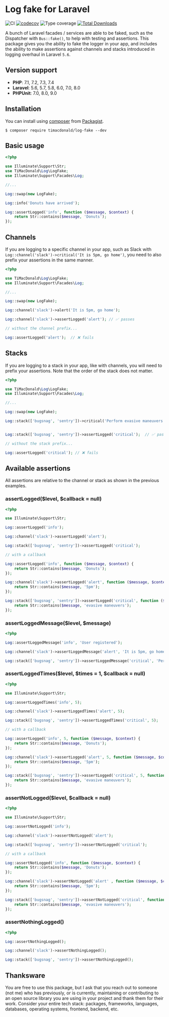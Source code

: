 # Log fake for Laravel

![CI](https://github.com/timacdonald/log-fake/workflows/CI/badge.svg) [![codecov](https://codecov.io/gh/timacdonald/log-fake/branch/master/graph/badge.svg)](https://codecov.io/gh/timacdonald/log-fake) ![Type coverage](https://shepherd.dev/github/timacdonald/log-fake/coverage.svg) [![Total Downloads](https://poser.pugx.org/timacdonald/log-fake/downloads)](https://packagist.org/packages/timacdonald/log-fake)

A bunch of Laravel facades / services are able to be faked, such as the Dispatcher with `Bus::fake()`, to help with testing and assertions. This package gives you the ability to fake the logger in your app, and includes the ability to make assertions against channels and stacks introduced in logging overhaul in Laravel `5.6`.

## Version support

- **PHP**: 7.1, 7.2, 7.3, 7.4
- **Laravel**: 5.6, 5.7, 5.8, 6.0, 7.0, 8.0
- **PHPUnit**: 7.0, 8.0, 9.0

## Installation

You can install using [composer](https://getcomposer.org/) from [Packagist](https://packagist.org/packages/timacdonald/log-fake).

```
$ composer require timacdonald/log-fake --dev
```

## Basic usage

```php
<?php

use Illuminate\Support\Str;
use TiMacDonald\Log\LogFake;
use Illuminate\Support\Facades\Log;

//...

Log::swap(new LogFake);

Log::info('Donuts have arrived');

Log::assertLogged('info', function ($message, $context) {
    return Str::contains($message, 'Donuts');
});
```

## Channels

If you are logging to a specific channel in your app, such as Slack with `Log::channel('slack')->critical('It is 5pm, go home')`, you need to also prefix your assertions in the same manner.

```php
<?php

use TiMacDonald\Log\LogFake;
use Illuminate\Support\Facades\Log;

//...

Log::swap(new LogFake);

Log::channel('slack')->alert('It is 5pm, go home');

Log::channel('slack')->assertLogged('alert'); // ✅ passes

// without the channel prefix...

Log::assertLogged('alert');  // ❌ fails
```

## Stacks

If you are logging to a stack in your app, like with channels, you will need to prefix your assertions. Note that the order of the stack does not matter.

```php
<?php

use TiMacDonald\Log\LogFake;
use Illuminate\Support\Facades\Log;

//...

Log::swap(new LogFake);

Log::stack(['bugsnag', 'sentry'])->critical('Perform evasive maneuvers');


Log::stack(['bugsnag', 'sentry'])->assertLogged('critical');  // ✅ passes

// without the stack prefix...

Log::assertLogged('critical'); // ❌ fails
```

## Available assertions

All assertions are relative to the channel or stack as shown in the previous examples.

### assertLogged($level, $callback = null)

```php
<?php

use Illuminate\Support\Str;

Log::assertLogged('info');

Log::channel('slack')->assertLogged('alert');

Log::stack(['bugsnag', 'sentry'])->assertLogged('critical');

// with a callback

Log::assertLogged('info', function ($message, $context) {
    return Str::contains($message, 'Donuts');
});

Log::channel('slack')->assertLogged('alert', function ($message, $context) {
    return Str::contains($message, '5pm');
});

Log::stack(['bugsnag', 'sentry'])->assertLogged('critical', function ($message, $context) {
    return Str::contains($message, 'evasive maneuvers');
});
```

### assertLoggedMessage($level, $message)

```php
<?php

Log::assertLoggedMessage('info', 'User registered');

Log::channel('slack')->assertLoggedMessage('alert', 'It is 5pm, go home');

Log::stack(['bugsnag', 'sentry'])->assertLoggedMessage('critical', 'Perform evasive maneuvers');
```

### assertLoggedTimes($level, $times = 1, $callback = null)

```php
<?php

use Illuminate\Support\Str;

Log::assertLoggedTimes('info', 5);

Log::channel('slack')->assertLoggedTimes('alert', 5);

Log::stack(['bugsnag', 'sentry'])->assertLoggedTimes('critical', 5);

// with a callback

Log::assertLogged('info', 5, function ($message, $context) {
    return Str::contains($message, 'Donuts');
});

Log::channel('slack')->assertLogged('alert', 5, function ($message, $context) {
    return Str::contains($message, '5pm');
});

Log::stack(['bugsnag', 'sentry'])->assertLogged('critical', 5, function ($message, $context) {
    return Str::contains($message, 'evasive maneuvers');
});
```

### assertNotLogged($level, $callback = null)

```php
<?php

use Illuminate\Support\Str;

Log::assertNotLogged('info');

Log::channel('slack')->assertNotLogged('alert');

Log::stack(['bugsnag', 'sentry'])->assertNotLogged('critical');

// with a callback

Log::assertNotLogged('info', function ($message, $context) {
    return Str::contains($message, 'Donuts');
});

Log::channel('slack')->assertNotLogged('alert' , function ($message, $context) {
    return Str::contains($message, '5pm');
});

Log::stack(['bugsnag', 'sentry'])->assertNotLogged('critical', function ($message, $context) {
    return Str::contains($message, 'evasive maneuvers');
});
```

### assertNothingLogged()

```php
<?php

Log::assertNothingLogged();

Log::channel('slack')->assertNothingLogged();

Log::stack(['bugsnag', 'sentry'])->assertNothingLogged();
```

## Thanksware

You are free to use this package, but I ask that you reach out to someone (not me) who has previously, or is currently, maintaining or contributing to an open source library you are using in your project and thank them for their work. Consider your entire tech stack: packages, frameworks, languages, databases, operating systems, frontend, backend, etc.
